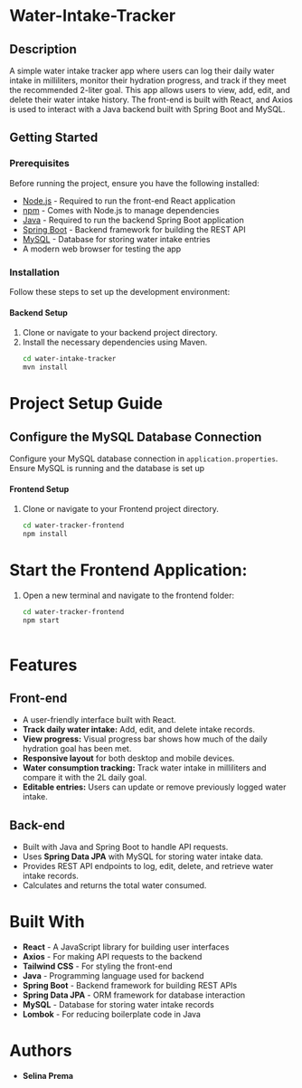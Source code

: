 # Water-Intake-Tracker

## Description  
A simple water intake tracker app where users can log their daily water intake in milliliters, monitor their hydration progress, and track if they meet the recommended 2-liter goal. This app allows users to view, add, edit, and delete their water intake history. The front-end is built with React, and Axios is used to interact with a Java backend built with Spring Boot and MySQL.

## Getting Started  

### Prerequisites  
Before running the project, ensure you have the following installed:  

- [Node.js](https://nodejs.org/) - Required to run the front-end React application  
- [npm](https://www.npmjs.com/) - Comes with Node.js to manage dependencies  
- [Java](https://www.java.com/en/) - Required to run the backend Spring Boot application  
- [Spring Boot](https://spring.io/projects/spring-boot) - Backend framework for building the REST API  
- [MySQL](https://www.mysql.com/) - Database for storing water intake entries  
- A modern web browser for testing the app  

### Installation  

Follow these steps to set up the development environment:  

#### Backend Setup  
1. Clone or navigate to your backend project directory.  
2. Install the necessary dependencies using Maven.  
   ```bash
   cd water-intake-tracker
   mvn install

# Project Setup Guide

## Configure the MySQL Database Connection
Configure your MySQL database connection in `application.properties`. Ensure MySQL is running and the database is set up

#### Frontend Setup  
1. Clone or navigate to your Frontend project directory.   
   ```bash
   cd water-tracker-frontend 
   npm install

# Start the Frontend Application:  
1. Open a new terminal and navigate to the frontend folder:   
   ```bash
   cd water-tracker-frontend 
   npm start
  
# Features

## Front-end
- A user-friendly interface built with React.
- **Track daily water intake:** Add, edit, and delete intake records.
- **View progress:** Visual progress bar shows how much of the daily hydration goal has been met.
- **Responsive layout** for both desktop and mobile devices.
- **Water consumption tracking:** Track water intake in milliliters and compare it with the 2L daily goal.
- **Editable entries:** Users can update or remove previously logged water intake.

## Back-end
- Built with Java and Spring Boot to handle API requests.
- Uses **Spring Data JPA** with MySQL for storing water intake data.
- Provides REST API endpoints to log, edit, delete, and retrieve water intake records.
- Calculates and returns the total water consumed.

# Built With
- **React** - A JavaScript library for building user interfaces
- **Axios** - For making API requests to the backend
- **Tailwind CSS** - For styling the front-end
- **Java** - Programming language used for backend
- **Spring Boot** - Backend framework for building REST APIs
- **Spring Data JPA** - ORM framework for database interaction
- **MySQL** - Database for storing water intake records
- **Lombok** - For reducing boilerplate code in Java

# Authors
- **Selina Prema**



